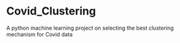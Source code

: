 # Covid_Clustering
A python machine learning project on selecting the best clustering mechanism for Covid data
